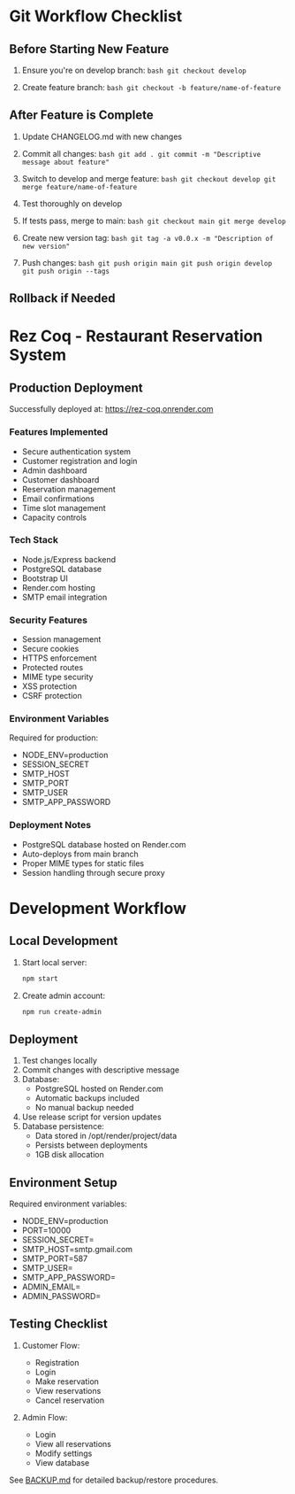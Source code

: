 # Git Workflow Checklist

## Before Starting New Feature
1. Ensure you're on develop branch:   ```bash
   git checkout develop   ```

2. Create feature branch:   ```bash
   git checkout -b feature/name-of-feature   ```

## After Feature is Complete
1. Update CHANGELOG.md with new changes
2. Commit all changes:   ```bash
   git add .
   git commit -m "Descriptive message about feature"   ```

3. Switch to develop and merge feature:   ```bash
   git checkout develop
   git merge feature/name-of-feature   ```

4. Test thoroughly on develop

5. If tests pass, merge to main:   ```bash
   git checkout main
   git merge develop   ```

6. Create new version tag:   ```bash
   git tag -a v0.0.x -m "Description of new version"   ```

7. Push changes:   ```bash
   git push origin main
   git push origin develop
   git push origin --tags   ```

## Rollback if Needed 

# Rez Coq - Restaurant Reservation System

## Production Deployment
Successfully deployed at: https://rez-coq.onrender.com

### Features Implemented
- Secure authentication system
- Customer registration and login
- Admin dashboard
- Customer dashboard
- Reservation management
- Email confirmations
- Time slot management
- Capacity controls

### Tech Stack
- Node.js/Express backend
- PostgreSQL database
- Bootstrap UI
- Render.com hosting
- SMTP email integration

### Security Features
- Session management
- Secure cookies
- HTTPS enforcement
- Protected routes
- MIME type security
- XSS protection
- CSRF protection

### Environment Variables
Required for production:
- NODE_ENV=production
- SESSION_SECRET
- SMTP_HOST
- SMTP_PORT
- SMTP_USER
- SMTP_APP_PASSWORD

### Deployment Notes
- PostgreSQL database hosted on Render.com
- Auto-deploys from main branch
- Proper MIME types for static files
- Session handling through secure proxy

# Development Workflow

## Local Development
1. Start local server:
   ```bash
   npm start
   ```

2. Create admin account:
   ```bash
   npm run create-admin
   ```

## Deployment
1. Test changes locally
2. Commit changes with descriptive message
3. Database:
   - PostgreSQL hosted on Render.com
   - Automatic backups included
   - No manual backup needed
4. Use release script for version updates
5. Database persistence:
   - Data stored in /opt/render/project/data
   - Persists between deployments
   - 1GB disk allocation

## Environment Setup
Required environment variables:
- NODE_ENV=production
- PORT=10000
- SESSION_SECRET=<secure-key>
- SMTP_HOST=smtp.gmail.com
- SMTP_PORT=587
- SMTP_USER=<email>
- SMTP_APP_PASSWORD=<app-password>
- ADMIN_EMAIL=<admin-email>
- ADMIN_PASSWORD=<admin-password>

## Testing Checklist
1. Customer Flow:
   - Registration
   - Login
   - Make reservation
   - View reservations
   - Cancel reservation

2. Admin Flow:
   - Login
   - View all reservations
   - Modify settings
   - View database

See [BACKUP.md](BACKUP.md) for detailed backup/restore procedures.